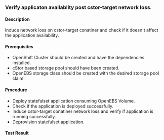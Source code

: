 ### Verify applicaton availablity post cstor-target network loss.

#### Description
Induce network loss on cstor-target conatiner and check if it doesn't affect the application availability.

#### Prerequisites
- OpenShift Cluster should be created and have the dependencies installed.
- cStor based storage pool should have been created.
- OpenEBS storage class should be created with the desired storage pool claim.

#### Procedure
- Deploy statefulset application consuming OpenEBS Volume.
- Check if the application is deployed successfully.
- Induce cstor-target conatiner network loss and verify if application is running successfully.
- Deprovision statefulset application.

#### Test Result
